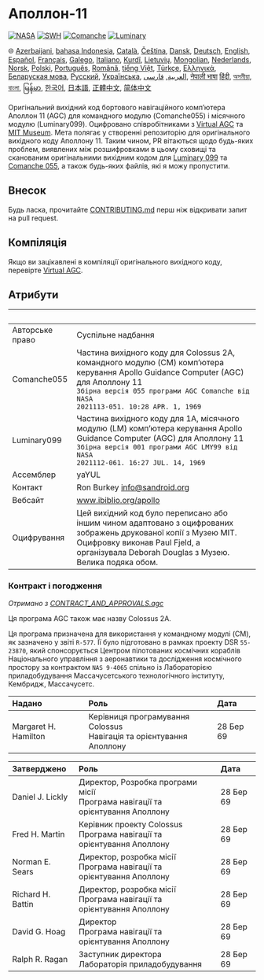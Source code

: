 # Аполлон-11

[![NASA][1]][2]
[![SWH]][SWH_URL]
[![Comanche]][ComancheMilestone]
[![Luminary]][LuminaryMilestone]

🌐
[Azerbaijani][AZ],
[bahasa Indonesia][ID],
[Català][CA],
[Čeština][CZ],
[Dansk][DA],
[Deutsch][DE],
[English][EN],
[Español][ES],
[Français][FR],
[Galego][GL],
[Italiano][IT],
[Kurdî][KU],
[Lietuvių][LT],
[Mongolian][MN],
[Nederlands][NL],
[Norsk][NO],
[Polski][PL],
[Português][PT_BR],
[Română][RO],
[tiếng Việt][VI],
[Türkçe][TR],
[Ελληνικά][GR],
[Беларуская мова][BE],
[Русский][RU],
[Українська][UK],
[العربية][AR],
[فارسی][FA],
[नेपाली भाषा][NE]
[हिंदी][HI_IN],
[অসমীয়া][AS_IN],
[বাংলা][BD_BN],
[မြန်မာ][MM],
[한국어][KO_KR],
[日本語][JA],
[正體中文][ZH_TW],
[简体中文][ZH_CN]

[AR]:README.ar.md
[AS_IN]:README.as_in.md
[AZ]:README.az.md
[BD_BN]:README.bd_bn.md
[BE]:README.be.md
[CA]:README.ca.md
[CZ]:README.cz.md
[DA]:README.da.md
[DE]:README.de.md
[EN]:../README.md
[ES]:README.es.md
[FA]:README.fa.md
[FR]:README.fr.md
[GL]:README.gl.md
[GR]:README.gr.md
[HI_IN]:README.hi_in.md
[ID]:README.id.md
[IT]:README.it.md
[JA]:README.ja.md
[KO_KR]:README.ko_kr.md
[KU]:README.ku.md
[LT]:README.lt.md
[MM]:README.mm.md
[MN]:README.mn.md
[NE]:README.ne.md
[NL]:README.nl.md
[NO]:README.no.md
[PL]:README.pl.md
[PT_BR]:README.pt_br.md
[RO]:README.ro.md
[RU]:README.ru.md
[TR]:README.tr.md
[UK]:README.ua.md
[VI]:README.vi.md
[ZH_CN]:README.zh_cn.md
[ZH_TW]:README.zh_tw.md

Оригінальний вихідний код бортового навігаційного комп’ютера Аполлон 11 (AGC) для командного модулю (Comanche055) і місячного модулю (Luminary099). Оцифровано співробітниками з [Virtual AGC][3] та [MIT Museum][4]. Мета полягає у створенні репозиторію для оригінального вихідного коду Аполлону 11. Таким чином, PR вітаються щодо будь-яких проблем, виявлених між розшифровками в цьому сховищі та сканованим оригінальними вихідним кодом для [Luminary 099][5] та [Comanche 055][6], а також будь-яких файлів, які я можу пропустити.

## Внесок

Будь ласка, прочитайте [CONTRIBUTING.md][7] перш ніж відкривати запит на pull request.

## Компіляція

Якщо ви зацікавлені в компіляції оригінального вихідного коду, перевірте [Virtual AGC][8].

## Атрибути

&nbsp;          | &nbsp;
:-------------- | :-----
Авторське право | Суспільне надбання
Comanche055     | Частина вихідного коду для Colossus 2A, командного модулю (CM) комп’ютера керування Apollo Guidance Computer (AGC) для Аполлону 11<br>`Збірна версія 055 програми AGC Comanche від NASA`<br>`2021113-051. 10:28 APR. 1, 1969`
Luminary099     | Частина вихідного коду для 1A, місячного модулю (LM) комп’ютера керування Apollo Guidance Computer (AGC) для Аполлону 11<br>`Збірна версія 001 програми AGC LMY99 від NASA`<br>`2021112-061. 16:27 JUL. 14, 1969`
Ассемблер       | yaYUL
Контакт         | Ron Burkey <info@sandroid.org>
Вебсайт         | www.ibiblio.org/apollo
Оцифрування     | Цей вихідний код було переписано або іншим чином адаптовано з оцифрованих зображень друкованої копії з Музею MIT. Оцифровку виконав Paul Fjeld, а організувала Deborah Douglas з Музею. Велика подяка обом.

### Контракт і погодження

*Отримано з [CONTRACT_AND_APPROVALS.agc]*

Ця програма AGC також має назву Colossus 2A.

Ця програма призначена для використання у командному модулі (CM), як зазначено у звіті `R-577`. Її було підготовано в рамках проекту DSR `55-23870`, який спонсорується Центром пілотованих космічних кораблів Національного управління з аеронавтики та дослідження космічного простору за контрактом `NAS 9-4065` спільно із Лабораторією приладобудування Массачусетського технологічного інституту, Кембридж, Массачусетс.

Надано               | Роль | Дата
:------------------- | :--- | :---
Margaret H. Hamilton | Керівниця програмування Colossus <br>Навігація та орієнтування Аполлону | 28 Бер 69

Затверджено       | Роль | Дата
:---------------- | :--- | :---
Daniel J. Lickly  | Директор, Розробка програми місії<br>Програма навігації та орієнтування Аполлону | 28 Бер 69
Fred H. Martin    | Керівник проекту Colossus <br>Програма навігації та орієнтування Аполлону | 28 Бер 69
Norman E. Sears   | Директор, розробка місії<br>Програма навігації та орієнтування Аполлону | 28 Бер 69
Richard H. Battin | Директор, розробка місії<br>Програма навігації та орієнтування Аполлону | 28 Бер 69
David G. Hoag     | Директор<br>Програма навігації та орієнтування Аполлону | 28 Бер 69
Ralph R. Ragan    | Заступник директора<br>Лабораторія приладобудування | 28 Бер 69

[CONTRACT_AND_APPROVALS.agc]:https://github.com/chrislgarry/Apollo-11/blob/master/Comanche055/CONTRACT_AND_APPROVALS.agc
[1]:https://flat.badgen.net/badge/NASA/Mission%20Overview/0B3D91
[2]:https://www.nasa.gov/mission_pages/apollo/missions/apollo11.html
[3]:http://www.ibiblio.org/apollo/
[4]:http://web.mit.edu/museum/
[5]:http://www.ibiblio.org/apollo/ScansForConversion/Luminary099/
[6]:http://www.ibiblio.org/apollo/ScansForConversion/Comanche055/
[7]:https://github.com/chrislgarry/Apollo-11/blob/master/CONTRIBUTING.md
[8]:https://github.com/rburkey2005/virtualagc
[SWH]:https://flat.badgen.net/badge/Software%20Heritage/Archive/0B3D91
[SWH_URL]:https://archive.softwareheritage.org/browse/origin/https://github.com/chrislgarry/Apollo-11/
[Comanche]:https://flat.badgen.net/github/milestones/chrislgarry/Apollo-11/1
[ComancheMilestone]:https://github.com/chrislgarry/Apollo-11/milestone/1
[Luminary]:https://flat.badgen.net/github/milestones/chrislgarry/Apollo-11/2
[LuminaryMilestone]:https://github.com/chrislgarry/Apollo-11/milestone/2
